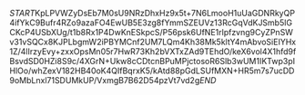 $START$KpLPVWZyDsEb7M0sU9NRzDhxHz9x5t+7N6LmooH1uUaGDNRkyQP4ifYkC9Bufr4RZo9azaFO4EwUB5E3zg8fYmmSZEUVz13RcGqVdKJSmb5lGCKcP4USbXUg/t1b8Rx1P4DwKnESkpcS/P56psk6UfNE1rlpfzvng9CyZPnSWv31vSQCx8KJPLbgmW2iPBYMCnf2UM7LQm4Kh38Mk5kltY4mAbvoSiEIYHx1Z/4lIrzyEvy+zxxOpsMn05r7HwR73Kh2bVXTxZAd9TEhdO/keX6vol4X1hfd9fBsvdSD0HZi8S9c/4XGrN+Ukw8cCDtcnBPuMPjctosoR6Slb3wUM1IKTwp3pIHlOo/whZexV182HB40oK4QIfBqrxK5/kAtd88pGdLSUfMXN+HR5m7s7ucDD9oMbLnxl71SDUMkUP/VxmgB7B62D54pzVt7vd2g$END$